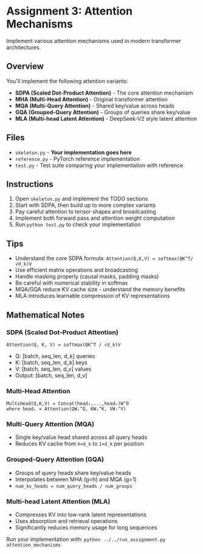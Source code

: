 # Assignment 3: Attention Mechanisms

Implement various attention mechanisms used in modern transformer architectures.

## Overview

You'll implement the following attention variants:
- **SDPA (Scaled Dot-Product Attention)** - The core attention mechanism
- **MHA (Multi-Head Attention)** - Original transformer attention
- **MQA (Multi-Query Attention)** - Shared key/value across heads
- **GQA (Grouped-Query Attention)** - Groups of queries share key/value
- **MLA (Multi-head Latent Attention)** - DeepSeek-V2 style latent attention

## Files

- `skeleton.py` - **Your implementation goes here**
- `reference.py` - PyTorch reference implementation
- `test.py` - Test suite comparing your implementation with reference

## Instructions

1. Open `skeleton.py` and implement the TODO sections
2. Start with SDPA, then build up to more complex variants
3. Pay careful attention to tensor shapes and broadcasting
4. Implement both forward pass and attention weight computation
5. Run `python test.py` to check your implementation

## Tips

- Understand the core SDPA formula: `Attention(Q,K,V) = softmax(QK^T/√d_k)V`
- Use efficient matrix operations and broadcasting
- Handle masking properly (causal masks, padding masks)
- Be careful with numerical stability in softmax
- MQA/GQA reduce KV cache size - understand the memory benefits
- MLA introduces learnable compression of KV representations

## Mathematical Notes

### SDPA (Scaled Dot-Product Attention)
```
Attention(Q, K, V) = softmax(QK^T / √d_k)V
```
- Q: [batch, seq_len, d_k] queries
- K: [batch, seq_len, d_k] keys  
- V: [batch, seq_len, d_v] values
- Output: [batch, seq_len, d_v]

### Multi-Head Attention
```
MultiHead(Q,K,V) = Concat(head₁,...,headₕ)W^O
where headᵢ = Attention(QWᵢ^Q, KWᵢ^K, VWᵢ^V)
```

### Multi-Query Attention (MQA)
- Single key/value head shared across all query heads
- Reduces KV cache from `h×d_k` to `1×d_k` per position

### Grouped-Query Attention (GQA)  
- Groups of query heads share key/value heads
- Interpolates between MHA (g=h) and MQA (g=1)
- `num_kv_heads = num_query_heads / num_groups`

### Multi-head Latent Attention (MLA)
- Compresses KV into low-rank latent representations
- Uses absorption and retrieval operations
- Significantly reduces memory usage for long sequences

Run your implementation with: `python ../../run_assignment.py attention_mechanisms`